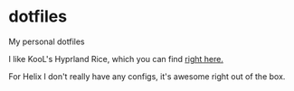 # dotfiles
My personal dotfiles

I like KooL's Hyprland Rice, which you can find [right here.](https://github.com/JaKooLit/Hyprland-Dots/wiki/Install_&_Update#cloning-the-dotfiles-and-using-copysh-to-install-the-hyprland-config)

For Helix I don't really have any configs, it's awesome right out of the box.
